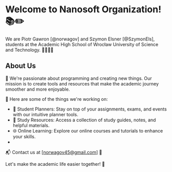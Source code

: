 # Welcome to Nanosoft Organization! 📚✏️

We are Piotr Gawron [@norwagov] and Szymon Elsner [@SzymonEls], students at the Academic High School of Wrocław University of Science and Technology. 👨‍🎓👨‍🎓

## About Us

📖 We're passionate about programming and creating new things. Our mission is to create tools and resources that make the academic journey smoother and more enjoyable.

🚀 Here are some of the things we're working on:

- 📅 Student Planners: Stay on top of your assignments, exams, and events with our intuitive planner tools.
- 📝 Study Resources: Access a collection of study guides, notes, and helpful materials.
- 🌐 Online Learning: Explore our online courses and tutorials to enhance your skills.
- 
📬 Contact us at [norwagov45@gmail.com] 📧

Let's make the academic life easier together! 🌟
